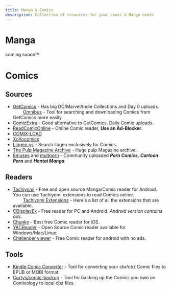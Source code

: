 ```yaml
---
title: Manga & Comics
description: Collection of resources for your Comic & Manga needs
---
```


# Manga
coming sooonᵀᴹ

# Comics

## Sources

* [GetComics](https://getcomics.info/) - Has big DC/Marvel/Indie Collections and Day 0 uploads.  
&nbsp;&nbsp;&nbsp;&nbsp;&nbsp;&nbsp;&nbsp;&nbsp;[Omnibus](https://github.com/fireshaper/Omnibus) - Tool for searching and downloading Comics from GetComics more easily.
* [ComicExtra](https://www.comicextra.com/) - Good alternative to GetComics, Daily Comic uploads. 
* [ReadComicOnline](https://readcomiconline.li/) - Online Comic reader, **Use an Ad-Blocker**.
* [COMIX-LOAD](https://comix-load.in/)
* [XoXocomics](https://xoxocomics.com/)
* [Libgen.gs](http://libgen.gs/comics/index.php) - Search libgen exclusively for Comics. 
* [The Pulp Magazine Archive](https://archive.org/details/pulpmagazinearchive) - Huge pulp Magazine archive. 
* [8muses](https://8muses.xxx/) and [multporn](https://multporn.net/) - Community uploaded **_Porn Comics_**, **_Cartoon Porn_** and **_Hentai Manga_**.

## Readers
* [Tachiyomi](https://tachiyomi.org/) - Free and open source Manga/Comic reader for Android. You can use Tachiyomi extensions to read Comics online.
&nbsp;&nbsp;&nbsp;&nbsp;&nbsp;&nbsp;&nbsp;&nbsp;[Tachiyomi Extensions](https://tachiyomi.org/extensions/) - Here's a list of all the extensions that are available. 
* [CDisplayEx](https://www.cdisplayex.com/) - Free reader for PC and Android. _Android version contains ads._
* [Chunky](https://apps.apple.com/app/chunky-comic-reader/id663567628) - Best free Comic reader for iOS.
* [YACReader](https://www.yacreader.com) - Open Source Comic reader available for Windows/Mac/Linux. 
* [Challenger viewer](https://play.google.com/store/apps/details?id=org.kill.geek.bdviewer) - Free Comic reader for android with no ads.

## Tools

* [Kindle Comic Converter](https://kcc.iosphe.re/) - Tool for converting your cbr/cbz Comic files to EPUB or MOBI format.  
* [Cortys/comic-backup](https://github.com/Cortys/comic-backup) - Tool for backing up the Comics you own on Comixology to local cbz files.
